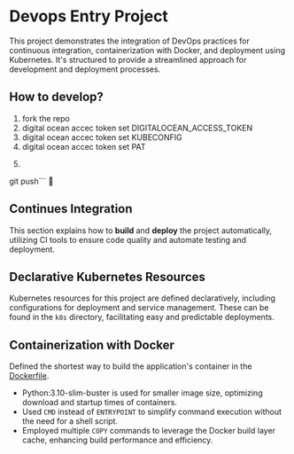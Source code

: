 # Devops Entry Project

This project demonstrates the integration of DevOps practices for continuous integration, containerization with Docker, and deployment using Kubernetes. It's structured to provide a streamlined approach for development and deployment processes.

## How to develop?

1. fork the repo
2. digital ocean accec token set DIGITALOCEAN_ACCESS_TOKEN
3. digital ocean accec token set KUBECONFIG
4. digital ocean accec token set PAT
5. ```bash
git push``` 🚀

## Continues Integration

This section explains how to **build** and **deploy** the project automatically, utilizing CI tools to ensure code quality and automate testing and deployment.

## Declarative Kubernetes Resources

Kubernetes resources for this project are defined declaratively, including configurations for deployment and service management. These can be found in the `k8s` directory, facilitating easy and predictable deployments.

## Containerization with Docker

Defined the shortest way to build the application's container in the [Dockerfile](https://github.com/tubaaktas/devops_case/blob/main/Dockerfile).

- Python:3.10-slim-buster is used for smaller image size, optimizing download and startup times of containers.
- Used `CMD` instead of `ENTRYPOINT` to simplify command execution without the need for a shell script.
- Employed multiple `COPY` commands to leverage the Docker build layer cache, enhancing build performance and efficiency.
